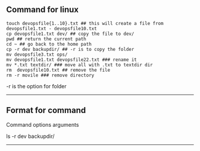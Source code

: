 ## Command for linux

```
touch devopsfile{1..10}.txt ## this will create a file from devopsfile1.txt - devopsfile10.txt
cp devopsfile1.txt dev/ ## copy the file to dev/
pwd ## return the current path
cd ~ ## go back to the home path
cp -r dev backupdir/ ## -r is to copy the folder
mv devopsfile3.txt ops/
mv devopsfile1.txt devopsfile22.txt ### rename it
mv *.txt textdir/ ### move all with .txt to textdir dir
rm  devopsfile10.txt ## remove the file
rm -r movile ### remove directory
```

-r is the option for folder

---

## Format for command

Command       options      arguments

ls                     -r                dev backupdir/

---

